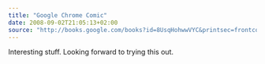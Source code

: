```yaml
---
title: "Google Chrome Comic"
date: 2008-09-02T21:05:13+02:00
source: "http://books.google.com/books?id=8UsqHohwwVYC&printsec=frontcover"
---
```


Interesting stuff. Looking forward to trying this out.
